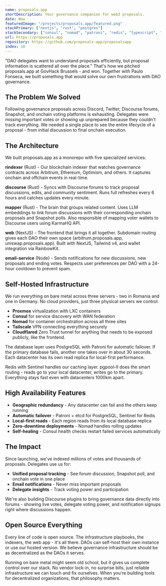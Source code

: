 ```yaml
---
name: proposals.app
shortDescription: Your governance companion for web3 proposals.
date: Now
featuredImage: "/projects/proposals.app/featured.png"
stackPrimary: ["nextjs", "rust", "postgres"]
stackSecondary: ["consul", "nomad", "patroni", "redis", "typescript", "alloy", "tailwind"]
url: https://proposals.app
repository: https://github.com/proposals-app/proposalsapp
index: 10
---
```


"DAO delegates want to understand proposals efficiently, but proposal information is scattered all over the place." That's how we pitched proposals.app at GovHack Brussels - and won. Together with Paulo Fonseca, we built something that would solve our own frustrations with DAO governance.

## The Problem We Solved

Following governance proposals across Discord, Twitter, Discourse forums, Snapshot, and onchain voting platforms is exhausting. Delegates were missing important votes or showing up unprepared because they couldn't track everything. We needed a single place to see the entire lifecycle of a proposal - from initial discussion to final onchain execution.

## The Architecture

We built proposals.app as a monorepo with five specialized services:

**rindexer** (Rust) - Our blockchain indexer that watches governance contracts across Arbitrum, Ethereum, Optimism, and others. It captures onchain and offchain events in real-time.

**discourse** (Rust) - Syncs with Discourse forums to track proposal discussions, edits, and community sentiment. Runs full refreshes every 6 hours and catches updates every minute.

**mapper** (Rust) - The brain that groups related content. Uses LLM embeddings to link forum discussions with their corresponding onchain proposals and Snapshot polls. Also responsible of mapping voter wallets to Discourse users using KarmaHQ API.

**web** (NextJS) - The frontend that brings it all together. Subdomain routing gives each DAO their own space (arbitrum.proposals.app, uniswap.proposals.app). Built with NextJS, Tailwind v4, and wallet integration via RainbowKit.

**email-service** (Node) - Sends notifications for new discussions, new proposals and ending votes. Respects user preferences per DAO with a 24-hour cooldown to prevent spam.

## Self-Hosted Infrastructure

We run everything on bare metal across three servers - two in Romania and one in Germany. No cloud providers, just three physical servers we control:

- **Proxmox** virtualization with LXC containers
- **Consul** for service discovery with WAN federation
- **Nomad** for container orchestration across all three sites
- **Tailscale** VPN connecting everything securely
- **Cloudflared** Zero Trust tunnel for anything that needs to be exposed publicly, like the frontend.

The database layer uses PostgreSQL with Patroni for automatic failover. If the primary database fails, another one takes over in about 30 seconds. Each datacenter has its own read replica for local-first performance.

Redis with Sentinel handles our caching layer. pgpool-II does the smart routing - reads go to your local datacenter, writes go to the primary. Everything stays fast even with datacenters 1000km apart.

## High Availability Features

- **Geographic redundancy** - Any datacenter can fail and the others keep running
- **Automatic failover** - Patroni + etcd for PostgreSQL, Sentinel for Redis
- **Local-first reads** - Each region reads from its local database replica
- **Zero-downtime deployments** - Nomad handles rolling updates
- **Self-healing** - Consul health checks restart failed services automatically

## The Impact

Since launching, we've indexed millions of votes and thousands of proposals. Delegates use us for:

- **Unified proposal tracking** - See forum discussion, Snapshot poll, and onchain vote in one place
- **Email notifications** - Never miss important proposals
- **Delegate insights** - Track voting power and participation

We're also building Discourse plugins to bring governance data directly into forums - showing live votes, delegate voting power, and notification signups right where discussions happen.

## Open Source Everything

Every line of code is open source. The infrastructure playbooks, the indexers, the web app - it's all there. DAOs can self-host their own instance or use our hosted version. We believe governance infrastructure should be as decentralized as the DAOs it serves.

Running on bare metal might seem old school, but it gives us complete control over our stack. No vendor lock-in, no surprise bills, just reliable infrastructure we can touch and fix ourselves. When you're building tools for decentralized organizations, that philosophy matters.
